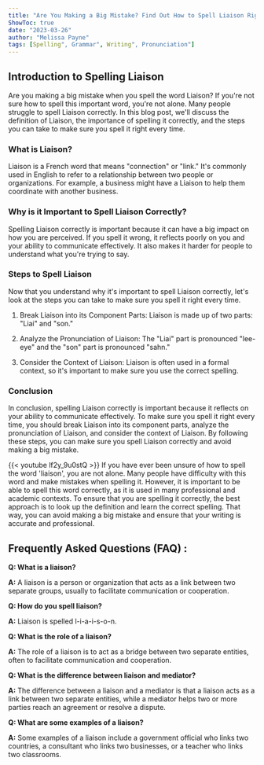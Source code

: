 ```yaml
---
title: "Are You Making a Big Mistake? Find Out How to Spell Liaison Right Now!"
ShowToc: true 
date: "2023-03-26"
author: "Melissa Payne" 
tags: [Spelling", Grammar", Writing", Pronunciation"]
---
```

## Introduction to Spelling Liaison 

Are you making a big mistake when you spell the word Liaison? If you're not sure how to spell this important word, you're not alone. Many people struggle to spell Liaison correctly. In this blog post, we'll discuss the definition of Liaison, the importance of spelling it correctly, and the steps you can take to make sure you spell it right every time. 

### What is Liaison? 

Liaison is a French word that means "connection" or "link." It's commonly used in English to refer to a relationship between two people or organizations. For example, a business might have a Liaison to help them coordinate with another business. 

### Why is it Important to Spell Liaison Correctly? 

Spelling Liaison correctly is important because it can have a big impact on how you are perceived. If you spell it wrong, it reflects poorly on you and your ability to communicate effectively. It also makes it harder for people to understand what you're trying to say. 

### Steps to Spell Liaison 

Now that you understand why it's important to spell Liaison correctly, let's look at the steps you can take to make sure you spell it right every time. 

1. Break Liaison into its Component Parts: Liaison is made up of two parts: "Liai" and "son." 

2. Analyze the Pronunciation of Liaison: The "Liai" part is pronounced "lee-eye" and the "son" part is pronounced "sahn." 

3. Consider the Context of Liaison: Liaison is often used in a formal context, so it's important to make sure you use the correct spelling. 

### Conclusion 

In conclusion, spelling Liaison correctly is important because it reflects on your ability to communicate effectively. To make sure you spell it right every time, you should break Liaison into its component parts, analyze the pronunciation of Liaison, and consider the context of Liaison. By following these steps, you can make sure you spell Liaison correctly and avoid making a big mistake.

{{< youtube lf2y_9u0stQ >}} 
If you have ever been unsure of how to spell the word 'liaison', you are not alone. Many people have difficulty with this word and make mistakes when spelling it. However, it is important to be able to spell this word correctly, as it is used in many professional and academic contexts. To ensure that you are spelling it correctly, the best approach is to look up the definition and learn the correct spelling. That way, you can avoid making a big mistake and ensure that your writing is accurate and professional.

## Frequently Asked Questions (FAQ) :
**Q: What is a liaison?**

**A:** A liaison is a person or organization that acts as a link between two separate groups, usually to facilitate communication or cooperation.

**Q: How do you spell liaison?**

**A:** Liaison is spelled l-i-a-i-s-o-n.

**Q: What is the role of a liaison?**

**A:** The role of a liaison is to act as a bridge between two separate entities, often to facilitate communication and cooperation.

**Q: What is the difference between liaison and mediator?**

**A:** The difference between a liaison and a mediator is that a liaison acts as a link between two separate entities, while a mediator helps two or more parties reach an agreement or resolve a dispute.

**Q: What are some examples of a liaison?**

**A:** Some examples of a liaison include a government official who links two countries, a consultant who links two businesses, or a teacher who links two classrooms.





